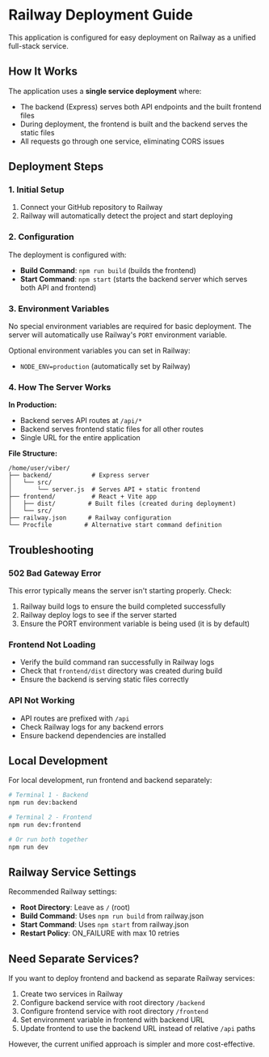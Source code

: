 # Railway Deployment Guide

This application is configured for easy deployment on Railway as a unified full-stack service.

## How It Works

The application uses a **single service deployment** where:
- The backend (Express) serves both API endpoints and the built frontend files
- During deployment, the frontend is built and the backend serves the static files
- All requests go through one service, eliminating CORS issues

## Deployment Steps

### 1. Initial Setup
1. Connect your GitHub repository to Railway
2. Railway will automatically detect the project and start deploying

### 2. Configuration
The deployment is configured with:
- **Build Command**: `npm run build` (builds the frontend)
- **Start Command**: `npm start` (starts the backend server which serves both API and frontend)

### 3. Environment Variables
No special environment variables are required for basic deployment. The server will automatically use Railway's `PORT` environment variable.

Optional environment variables you can set in Railway:
- `NODE_ENV=production` (automatically set by Railway)

### 4. How The Server Works

**In Production:**
- Backend serves API routes at `/api/*`
- Backend serves frontend static files for all other routes
- Single URL for the entire application

**File Structure:**
```
/home/user/viber/
├── backend/           # Express server
│   └── src/
│       └── server.js  # Serves API + static frontend
├── frontend/          # React + Vite app
│   ├── dist/         # Built files (created during deployment)
│   └── src/
├── railway.json      # Railway configuration
└── Procfile         # Alternative start command definition
```

## Troubleshooting

### 502 Bad Gateway Error
This error typically means the server isn't starting properly. Check:
1. Railway build logs to ensure the build completed successfully
2. Railway deploy logs to see if the server started
3. Ensure the PORT environment variable is being used (it is by default)

### Frontend Not Loading
- Verify the build command ran successfully in Railway logs
- Check that `frontend/dist` directory was created during build
- Ensure the backend is serving static files correctly

### API Not Working
- API routes are prefixed with `/api`
- Check Railway logs for any backend errors
- Ensure backend dependencies are installed

## Local Development

For local development, run frontend and backend separately:
```bash
# Terminal 1 - Backend
npm run dev:backend

# Terminal 2 - Frontend
npm run dev:frontend

# Or run both together
npm run dev
```

## Railway Service Settings

Recommended Railway settings:
- **Root Directory**: Leave as `/` (root)
- **Build Command**: Uses `npm run build` from railway.json
- **Start Command**: Uses `npm start` from railway.json
- **Restart Policy**: ON_FAILURE with max 10 retries

## Need Separate Services?

If you want to deploy frontend and backend as separate Railway services:
1. Create two services in Railway
2. Configure backend service with root directory `/backend`
3. Configure frontend service with root directory `/frontend`
4. Set environment variable in frontend with backend URL
5. Update frontend to use the backend URL instead of relative `/api` paths

However, the current unified approach is simpler and more cost-effective.
